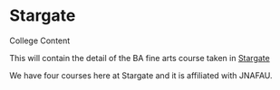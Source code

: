 # Stargate

College Content

This will contain the detail of the BA fine arts course taken in [Stargate](https://sgsda.in/)

We have four courses here at Stargate and it is affiliated with JNAFAU. 
